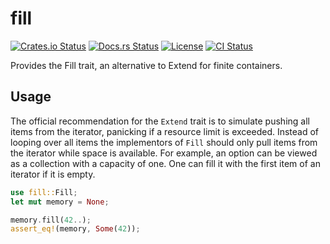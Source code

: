 # fill

[![Crates.io Status](https://img.shields.io/crates/v/fill.svg)](https://crates.io/crates/fill)
[![Docs.rs Status](https://docs.rs/fill/badge.svg)](https://docs.rs/fill/)
[![License](https://img.shields.io/badge/license-MIT-blue.svg)](https://raw.githubusercontent.com/HeroicKatora/static-alloc/master/LICENSE)
[![CI Status](https://api.cirrus-ci.com/github/HeroicKatora/static-alloc.svg)](https://cirrus-ci.com/github/HeroicKatora/static-alloc)

Provides the Fill trait, an alternative to Extend for finite containers.

## Usage

The official recommendation for the `Extend` trait is to simulate pushing all
items from the iterator, panicking if a resource limit is exceeded.  Instead of
looping over all items the implementors of `Fill` should only pull items from
the iterator while space is available. For example, an option can be viewed as
a collection with a capacity of one. One can fill it with the first item of an
iterator if it is empty.

```rust
use fill::Fill;
let mut memory = None;

memory.fill(42..);
assert_eq!(memory, Some(42));
```
